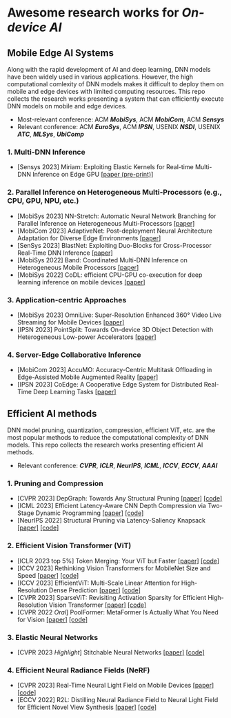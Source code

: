 # Awesome research works for *On-device AI*

## Mobile Edge AI Systems

Along with the rapid development of AI and deep learning, DNN models have been widely used in various applications. However, the high computational comlexity of DNN models makes it difficult to deploy them on mobile and edge devices with limited computing resources. This repo collects the research works presenting a system that can efficiently execute DNN models on mobile and edge devices.

- Most-relevant conference: ACM ***MobiSys***, ACM ***MobiCom***, ACM ***Sensys***
- Relevant conference: ACM ***EuroSys***, ACM ***IPSN***, USENIX ***NSDI***, USENIX ***ATC***, ***MLSys***, ***UbiComp***

### 1. Multi-DNN Inference
- [Sensys 2023] Miriam: Exploiting Elastic Kernels for Real-time Multi-DNN Inference on Edge GPU [[paper (pre-print)]](https://arxiv.org/pdf/2307.04339.pdf)

### 2. Parallel Inference on Heterogeneous Multi-Processors (e.g., CPU, GPU, NPU, etc.)
- [MobiSys 2023] NN-Stretch: Automatic Neural Network Branching for Parallel Inference on Heterogeneous Multi-Processors [[paper]](https://dl.acm.org/doi/pdf/10.1145/3472381.3479910)
- [MobiCom 2023] AdaptiveNet: Post-deployment Neural Architecture Adaptation for Diverse Edge Environments [[paper]](https://dl.acm.org/doi/pdf/10.1145/3570361.3592529)
- [SenSys 2023] BlastNet: Exploiting Duo-Blocks for Cross-Processor Real-Time DNN Inference [[paper]](https://dl.acm.org/doi/pdf/10.1145/3560905.3568520)
- [MobiSys 2022] Band: Coordinated Multi-DNN Inference on Heterogeneous Mobile Processors [[paper]](https://dl.acm.org/doi/pdf/10.1145/3498361.3538948)
- [MobiSys 2022] CoDL: efficient CPU-GPU co-execution for deep learning inference on mobile devices [[paper]](https://dl.acm.org/doi/pdf/10.1145/3498361.3538932)

### 3. Application-centric Approaches
- [MobiSys 2023] OmniLive: Super-Resolution Enhanced 360° Video Live Streaming for Mobile Devices
 [[paper]](https://dl.acm.org/doi/pdf/10.1145/3581791.3596851)
- [IPSN 2023] PointSplit: Towards On-device 3D Object Detection with Heterogeneous Low-power Accelerators [[paper]](https://dl.acm.org/doi/pdf/10.1145/3583120.3587045)

### 4. Server-Edge Collaborative Inference
- [MobiCom 2023] AccuMO: Accuracy-Centric Multitask Offloading in Edge-Assisted Mobile Augmented Reality [[paper]](https://dl.acm.org/doi/pdf/10.1145/3570361.3592531)
- [IPSN 2023] CoEdge: A Cooperative Edge System for Distributed Real-Time Deep Learning Tasks [[paper]](https://dl.acm.org/doi/pdf/10.1145/3583120.3586955)





## Efficient AI methods
DNN model pruning, quantization, compression, efficient ViT, etc. are the most popular methods to reduce the computational complexity of DNN models. This repo collects the research works presenting efficient AI methods.
- Relevant conference: ***CVPR***, ***ICLR***, ***NeurIPS***, ***ICML***, ***ICCV***, ***ECCV***, ***AAAI***
  
### 1. Pruning and Compression
- [CVPR 2023] DepGraph: Towards Any Structural Pruning [[paper]](https://arxiv.org/abs/2301.12900) [[code]](https://github.com/VainF/Torch-Pruning)
- [ICML 2023] Efficient Latency-Aware CNN Depth Compression via Two-Stage Dynamic Programming [[paper]](https://arxiv.org/abs/2301.12187) [[code]](https://github.com/snu-mllab/Efficient-CNN-Depth-Compression)
- [NeurIPS 2022] Structural Pruning via Latency-Saliency Knapsack [[paper]](https://arxiv.org/abs/2210.06659) [[code]](https://github.com/NVlabs/HALP)


### 2. Efficient Vision Transformer (ViT)
- [ICLR 2023 top 5%] Token Merging: Your ViT but Faster [[paper]](https://arxiv.org/abs/2210.09461) [[code]](https://github.com/facebookresearch/ToMe)
- [ICCV 2023] Rethinking Vision Transformers for MobileNet Size and Speed [[paper]](https://arxiv.org/abs/2212.08059) [[code]](https://github.com/snap-research/EfficientFormer)
- [ICCV 2023] EfficientViT: Multi-Scale Linear Attention for High-Resolution Dense Prediction [[paper]](https://arxiv.org/abs/2205.14756) [[code]](https://github.com/mit-han-lab/efficientvit)
- [CVPR 2023] SparseViT: Revisiting Activation Sparsity for Efficient High-Resolution Vision Transformer [[paper]](https://arxiv.org/abs/2303.17605) [[code]](https://github.com/mit-han-lab/sparsevit)
- [CVPR 2022 *Oral*] PoolFormer: MetaFormer Is Actually What You Need for Vision [[paper]](https://arxiv.org/abs/2111.11418) [[code]](https://github.com/sail-sg/poolformer)

### 3. Elastic Neural Networks
- [CVPR 2023 *Highlight*] Stitchable Neural Networks [[paper]](https://arxiv.org/abs/2302.06586) [[code]](https://github.com/ziplab/SN-Net)


### 4. Efficient Neural Radiance Fields (NeRF)
- [CVPR 2023] Real-Time Neural Light Field on Mobile Devices [[paper]](https://arxiv.org/abs/2212.08057) [[code]](https://github.com/snap-research/MobileR2L)
- [ECCV 2022] R2L: Distilling Neural Radiance Field to Neural Light Field for Efficient Novel View Synthesis [[paper]](https://arxiv.org/abs/2203.17261) [[code]](https://github.com/snap-research/R2L)